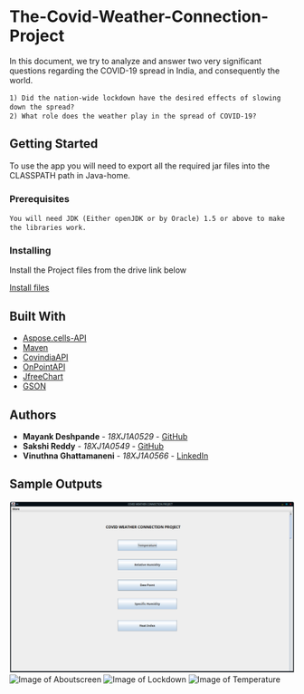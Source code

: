 # The-Covid-Weather-Connection-Project

In this document, we try to analyze and answer two very significant questions regarding the COVID-19 spread in India, and consequently the world.
```
1) Did the nation-wide lockdown have the desired effects of slowing down the spread?
2) What role does the weather play in the spread of COVID-19?
```

## Getting Started

To use the app you will need to export all the required jar files into the CLASSPATH path in Java-home.

### Prerequisites
```
You will need JDK (Either openJDK or by Oracle) 1.5 or above to make the libraries work.
```
### Installing

Install the Project files from the drive link below

[Install files](https://drive.google.com/open?id=1mc-ZumjKQjCIjH3BLAGhomzfBSCqJjwG)

## Built With

* [Aspose.cells-API](https://github.com/aspose-cells/Aspose.Cells-for-Java) 
* [Maven](https://maven.apache.org/) 
* [CovindiaAPI](https://v1.api.covindia.com/covindia-raw-data)
* [OnPointAPI](https://api.weathersource.com/)
* [JfreeChart](http://www.jfree.org/)
* [GSON](https://github.com/google/gson)

## Authors

* **Mayank Deshpande** - *18XJ1A0529* - [GitHub](https://github.com/mayank-pq2q4)
* **Sakshi Reddy** - *18XJ1A0549* - [GitHub](https://github.com/SakshiReddy)
* **Vinuthna Ghattamaneni** - *18XJ1A0566* - [LinkedIn](https://github.com/404)

## Sample Outputs
![Image of Homescreen](https://raw.githubusercontent.com/mayank-pq2q4/The-Covid-Weather-Connection-Project/master/Pics/Screenshot_20200509_140643.png)
![Image of Aboutscreen](https://octodex.github.com/images/yaktocat.png)
![Image of Lockdown](https://octodex.github.com/images/yaktocat.png)
![Image of Temperature](https://octodex.github.com/images/yaktocat.png)


